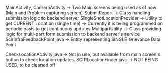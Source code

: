 MainActivity, CameraActivity -> Two Main screens being used as of now (Main and Problem capturing screen)
SubmitReport -> Class handling submission logic to backend server
SingleShotLocationProvider -> Utility to get CURRENT Location (single time)
	=> Currently it is being programmed on periodic basis to get continuous updates
MultipartUtility -> Class providing logic for multi-part form submission to backend server's service
ScirInfraFeedbackPoint.java -> Entity representing SINGLE Grievance Data Point

CheckLocationActivity.java -> Not in use, but available from main screen's button to check location updates.
SCIRLocationFinder.java -> NOT BEING USED, to be cleaned off

